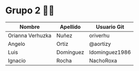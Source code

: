# Grupo 2 🚀👋
| Nombre  | Apellido  | Usuario Git    |
| ------- | --------- | -------------- |
| Orianna Verhuzka | Nuñez     | oriverhu       |
| Angelo  | Ortiz     | @aortizy       |
| Luis    | Domínguez | ldominguez1986 |
| Ignacio | Rocha     | NachoRoxa      |
